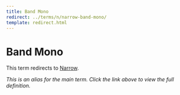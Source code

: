 ```yaml
---
title: Band Mono
redirect: ../terms/n/narrow-band-mono/
template: redirect.html
---
```


# Band Mono

This term redirects to [Narrow](../terms/n/narrow-band-mono/).

*This is an alias for the main term. Click the link above to view the full definition.*
